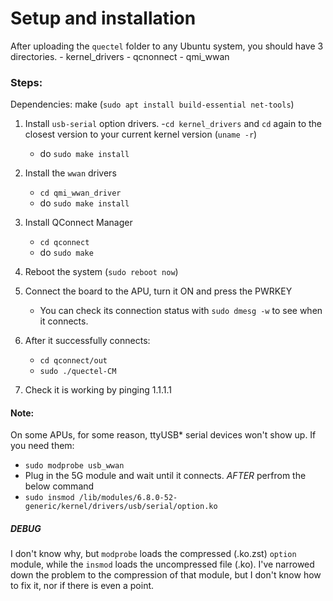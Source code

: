 # Setup and installation

After uploading the `quectel` folder to any Ubuntu system, you should have 3 directories.
	- kernel_drivers
	- qcnonnect
	- qmi_wwan

### Steps:
Dependencies: make (`sudo apt install build-essential net-tools`)

1) Install `usb-serial` option drivers.
	-`cd kernel_drivers` and `cd` again to the closest version to your current kernel version (`uname -r`)
	- do `sudo make install`

2) Install the `wwan` drivers
	- `cd qmi_wwan_driver`
	- do `sudo make install`

3) Install QConnect Manager
	- `cd qconnect`
	- do `sudo make`

4) Reboot the system (`sudo reboot now`)

5) Connect the board to the APU, turn it ON and press the PWRKEY
	- You can check its connection status with `sudo dmesg -w` to see when it connects.

6) After it successfully connects:
	- `cd qconnect/out`
	- `sudo ./quectel-CM`

7) Check it is working by pinging 1.1.1.1

#### Note:
On some APUs, for some reason, ttyUSB* serial devices won't show up. If you need them:
- `sudo modprobe usb_wwan`
- Plug in the 5G module and wait until it connects. *AFTER* perfrom the below command
- `sudo insmod /lib/modules/6.8.0-52-generic/kernel/drivers/usb/serial/option.ko`


##### DEBUG
I don't know why, but `modprobe` loads the compressed (.ko.zst) `option` module, while the `insmod` loads the uncompressed file (.ko).
I've narrowed down the problem to the compression of that module, but I don't know how to fix it, nor if there is even a point.
